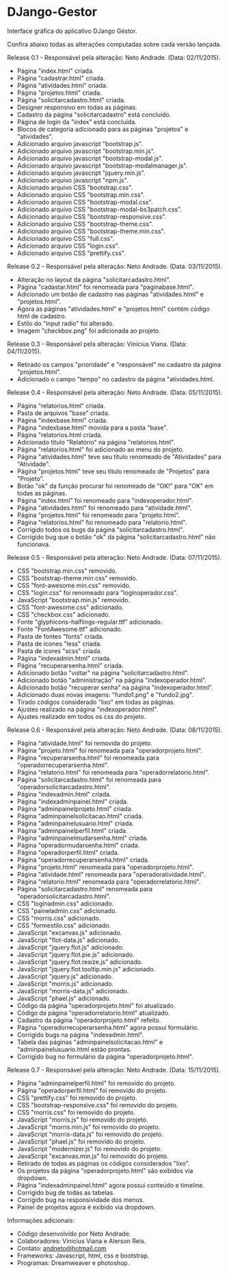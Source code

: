 # DJango-Gestor
Interface gráfica do aplicativo DJango Gestor.

Confira abaixo todas as alterações computadas sobre cada versão lançada.

Release 0.1 - Responsável pela alteração: Neto Andrade. (Data: 02/11/2015).

* Página "index.html" criada.
* Página "cadastrar.html" criada.
* Página "atividades.html" criada.
* Página "projetos.html" criada.
* Página "solicitarcadastro.html" criada.
* Designer responsivo em todas as páginas.
* Cadastro da página "solicitarcadastro" está concluído.
* Página de login da "index" está concluída.
* Blocos de categoria adicionado para as páginas "projetos" e "atividades".
* Adicionado arquivo javascript "bootstrap.js".
* Adicionado arquivo javascript "bootstrap.min.js".
* Adicionado arquivo javascript "bootstrap-modal.js".
* Adicionado arquivo javascript "bootstrap-modalmanager.js".
* Adicionado arquivo javascript "jquery.min.js".
* Adicionado arquivo javascript "npm.js".
* Adicionado arquivo CSS "bootstrap.css".
* Adicionado arquivo CSS "bootstrap.min.css".
* Adicionado arquivo CSS "bootstrap-modal.css".
* Adicionado arquivo CSS "bootstrap-modal-bs3patch.css".
* Adicionado arquivo CSS "bootstrap-responsive.css".
* Adicionado arquivo CSS "bootstrap-theme.css".
* Adicionado arquivo CSS "bootstrap-theme.min.css".
* Adicionado arquivo CSS "full.css".
* Adicionado arquivo CSS "login.css".
* Adicionado arquivo CSS "prettify.css".

Release 0.2 - Responsável pela alteração: Neto Andrade. (Data: 03/11/2015).

* Alteração no layout da página "solicitarcadastro.html".
* Página "cadastar.html" foi renomeada para "paginabase.html".
* Adicionado um botão de cadastro nas páginas "atividades.html" e "projetos.html".
* Agora as páginas "atividades.html" e "projetos.html" contém código html de cadastro.
* Estilo do "input radio" foi alterado.
* Imagem "checkbox.png" foi adicionada ao projeto.

Release 0.3 - Responsável pela alteração: Vinicius Viana. (Data: 04/11/2015).

* Retirado os campos "prioridade" e "responsável" no cadastro da página "projetos.html".
* Adicionado o campo "tempo" no cadastro da página "atividades.html.

Release 0.4 - Responsável pela alteração: Neto Andrade. (Data: 05/11/2015).

* Página "relatorios.html" criada.
* Pasta de arquivos "base" criada.
* Página "indexbase.html" criada.
* Página "indexbase.html" movida para a pasta "base".
* Página "relatorios.html criada.
* Adicionado título "Relatório" na página "relatorios.html".
* Página "relatorios.html" foi adicionado ao menu do projeto.
* Página "atividades.html" teve seu título renomeado de "Atividades" para "Atividade".
* Página "projetos.html" teve seu título renomeado de "Projetos" para "Projeto".
* Botão "ok" da função procurar foi renomeado de "OK!" para "OK" em todas as páginas.
* Página "index.html" foi renomeado para "indexoperador.html".
* Página "atividades.html" foi renomeado para "atividade.html".
* Página "projetos.html" foi renomeado para "projeto.html".
* Página "relatorios.html" foi renomeado para "relatorio.html".
* Corrigido todos os bugs da página "solicitarcadastro.html".
* Corrigido bug que o botão "ok" da página "solicitarcadastro.html" não funcionava.

Release 0.5 - Responsável pela alteração: Neto Andrade. (Data: 07/11/2015).

* CSS "bootstrap.min.css" removido.
* CSS "bootstrap-theme.min.css" removido.
* CSS "font-awesome.min.css" removido.
* CSS "login.css" foi renomeado para "loginoperador.css".
* JavaScript "bootstrap.min.js" removido.
* CSS "font-awesome.css" adicionado.
* CSS "checkbox.css" adicionado.
* Fonte "glyphicons-halflings-regular.ttf" adicionado.
* Fonte "FontAwesome.ttf" adicionado.
* Pasta de fontes "fonts" criada.
* Pasta de ícones "less" criada.
* Pasta de ícores "scss" criada.
* Página "indexadmin.html" criada.
* Página "recuperarsenha.html" criada.
* Adicionado botão "voltar" na página "solicitarcadastro.html".
* Adicionado botão "administração" na página "indexoperador.html".
* Adicionado botão "recuperar senha" na página "indexoperador.html".
* Adicionado duas novas imagens: "fundo1.png" e "fundo2.jpg".
* Tirado códigos considerado "lixo" em todas as páginas.
* Ajustes realizado na página "indexoperador.html".
* Ajustes realizado em todos os css do projeto.

Release 0.6 - Responsável pela alteração: Neto Andrade. (Data: 08/11/2015).

* Página "atividade.html" foi removida do projeto.
* Página "projeto.html" foi renomeada para "operadorprojeto.html".
* Página "recuperarsenha.html" foi renomeada para "operadorrecuperarsenha.html".
* Página "relatorio.html" foi renomeada para "operadorrelatorio.html".
* Página "solicitarcadastro.html" foi renomeada para "operadorsolicitarcadastro.html".
* Página "indexadmin.html" criada.
* Página "indexadminpainel.html" criada.
* Página "adminpainelprojeto.html" criada.
* Página "adminpainelsolicitacao.html" criada.
* Página "adminpainelusuario.html" criada.
* Página "adminpainelperfil.html" criada.
* Página "adminpainelmudarsenha.html" criada.
* Página "operadormudarsenha.html" criada.
* Página "operadorperfil.html" criada.
* Página "operadorrecuperarsenha.html" criada.
* Página "projeto.html" renomeada para "operadorprojeto.html".
* Página "atividade.html" renomeada para "operadoratividade.html".
* Página "relatorio.html" renomeada para "operadorrelatorio.html".
* Página "solicitarcadastro.html" renomeada para "operadorsolicitarcadastro.html".
* CSS "loginadmin.css" adicionado.
* CSS "paineladmin.css" adicionado.
* CSS "morris.css" adicionado.
* CSS "formestilo.css" adicionado.
* JavaScript "excanvas.js" adicionado.
* JavaScript "flot-data.js" adicionado.
* JavaScript "jquery.flot.js" adicionado.
* JavaScript "jquery.flot.pie.js" adicionado.
* JavaScript "jquery.flot.resize.js" adicionado.
* JavaScript "jquery.flot.tooltip.min.js" adicionado.
* JavaScript "jquery.js" adicionado.
* JavaScript "morris.js" adicionado.
* JavaScript "morris-data.js" adicionado.
* JavaScript "phael.js" adicionado.
* Código da página "operadorprojeto.html" foi atualizado.
* Código da página "operadorrelatorio.html" atualizado.
* Cadastro da página "operadorprojeto.html" refeito.
* Página "operadorrecuperarsenha.html" agora possui formulário.
* Corrigido bugs na página "indexadmin.html".
* Tabela das páginas "adminpainelsolicitacao.html" e "adminpainelusuario.html estão prontas.
* Corrigido bug no formulário da página "operadorprojeto.html".

Release 0.7 - Responsável pela alteração: Neto Andrade. (Data: 15/11/2015).

* Página "adminpainelperfil.html" foi removido do projeto.
* Página "operadorperfil.html" foi removido do projeto.
* CSS "prettify.css" foi removido do projeto.
* CSS "bootstrap-responsive.css" foi removido do projeto.
* CSS "morris.css" foi removido do projeto.
* JavaScript "morris.js" foi removido do projeto.
* JavaScript "morris.min.js" foi removido do projeto.
* JavaScript "morris-data.js" foi removido do projeto.
* JavaScript "phael.js" foi removido do projeto.
* JavaScript "modernizer.js" foi removido do projeto.
* JavaScript "excanvas.min.js" foi removido do projeto.
* Retirado de todas as páginas os códigos considerados "lixo".
* Os projetos da página "operadorprojeto.html" são exibidos via dropdown.
* Página "indexadminpainel.html" agora possui conteúdo e timeline.
* Corrigido bug de todas as tabelas.
* Corrigido bug na responsividade dos menus.
* Painel de projetos agora é exibido via dropdown.

Informações adicionais:

* Código desenvolvido por Neto Andrade.
* Colaboradores: Vinicius Viana e Alerson Reis.
* Contato: andneto@hotmail.com
* Frameworks: Javascript, html, css e bootstrap.
* Programas: Dreamweaver e photoshop.
